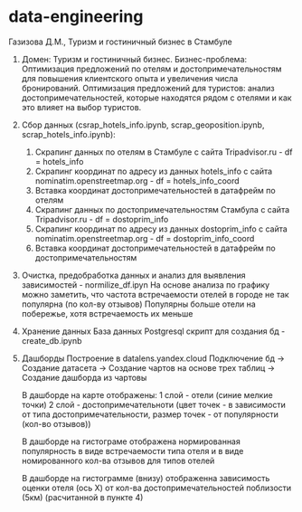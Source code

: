 # data-engineering
Газизова Д.М., Туризм и гостиничный бизнес в Стамбуле

1. Домен: Туризм и гостиничный бизнес.
   Бизнес-проблема: Оптимизация предложений по отелям и достопримечательностям для повышения клиентского опыта и увеличения числа бронирований.
   Оптимизация предложений для туристов: анализ достопримечательностей, которые находятся рядом с отелями и как это влияет на выбор туристов.

3. Сбор данных (csrap_hotels_info.ipynb, scrap_geoposition.ipynb, scrap_hotels_info.ipynb):
   1) Скрапинг данных по отелям в Стамбуле с сайта Tripadvisor.ru - df = hotels_info
   2) Скрапинг координат по адресу из данных hotels_info с сайта nominatim.openstreetmap.org - df = hotels_info_coord
   3) Вставка координат достопримечательностей в датафрейм по отелям
   4) Скрапинг данных по достопримечательностям Стамбула с сайта Tripadvisor.ru - df = dostoprim_info
   5) Скрапинг координат по адресу из данных dostoprim_info с сайта nominatim.openstreetmap.org - df = dostoprim_info_coord
   6) Вставка координат достопримечательностей в датафрейм по достопримечательностям

4. Очистка, предобработка данных и анализ для выявления зависимостей - normilize_df.ipyn
   На основе анализа по графику можно заметить, что частота встречаемости отелей в городе не так популярна (по кол-ву отзывов)
   Популярны больше отели на побережье, хотя встречаемость их меньше
6. Хранение данных
   База данных Postgresql
   скрипт для создания бд - create_db.ipynb
7. Дашборды
   Построение в datalens.yandex.cloud
   Подключение бд -> Создание датасета -> Создание чартов на основе трех таблиц -> Создание дашборда из чартовы

   В дашборде на карте отображены:
   1 слой - отели (синие мелкие точки)
   2 слой - достопримечательноти (цвет точек - в зависимости от типа достопримечательности, размер точек - от популярности (кол-во отзывов))

   В дашборде на гистограме отображена нормированная популярность в виде встречаемости типа отеля и в виде номированного кол-ва отзывов для типов отелей

   В дашборде на гистограмме (внизу) отображенна зависимость оценки отеля (ось Х) от кол-ва достопримечательностей поблизости (5км) (расчитанной в пункте 4)

   
   
